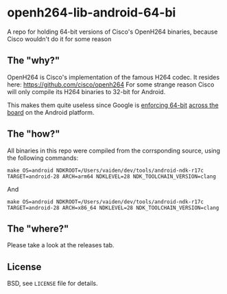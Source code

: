 openh264-lib-android-64-bi
==========================
A repo for holding 64-bit versions of Cisco's OpenH264 binaries, because Cisco wouldn't do it for some reason

## The "why?"
OpenH264 is Cisco's implementation of the famous H264 codec. It resides here: https://github.com/cisco/openh264
For some strange reason Cisco will only compile its H264 binaries to 32-bit for Android.

This makes them quite useless since Google is [enforcing 64-bit](https://developer.android.com/distribute/best-practices/develop/64-bit) [across the board](https://android-developers.googleblog.com/2019/06/moving-android-studio-and-android.html) on the Android platform.

## The "how?"
All binaries in this repo were compiled from the corrsponding source, using the following commands:

`make OS=android NDKROOT=/Users/vaiden/dev/tools/android-ndk-r17c TARGET=android-28 ARCH=arm64 NDKLEVEL=28 NDK_TOOLCHAIN_VERSION=clang`

And

`make OS=android NDKROOT=/Users/vaiden/dev/tools/android-ndk-r17c TARGET=android-28 ARCH=x86_64 NDKLEVEL=28 NDK_TOOLCHAIN_VERSION=clang`

## The "where?"
Please take a look at the releases tab.

License
-------
BSD, see `LICENSE` file for details.
